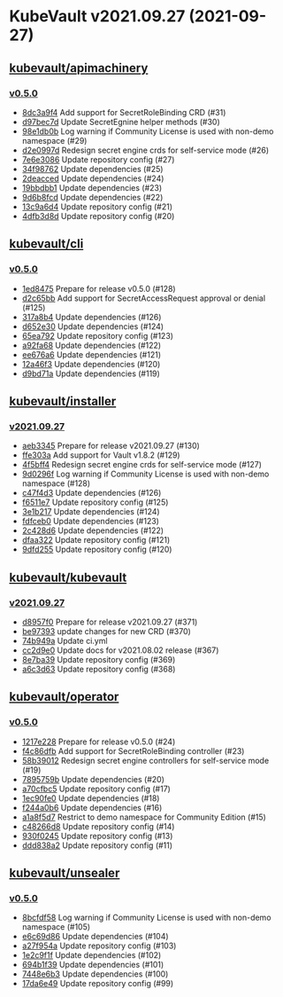 # KubeVault v2021.09.27 (2021-09-27)


## [kubevault/apimachinery](https://github.com/kubevault/apimachinery)

### [v0.5.0](https://github.com/kubevault/apimachinery/releases/tag/v0.5.0)

- [8dc3a9f4](https://github.com/kubevault/apimachinery/commit/8dc3a9f4) Add support for SecretRoleBinding CRD (#31)
- [d97bec7d](https://github.com/kubevault/apimachinery/commit/d97bec7d) Update SecretEgnine helper methods (#30)
- [98e1db0b](https://github.com/kubevault/apimachinery/commit/98e1db0b) Log warning if Community License is used with non-demo namespace (#29)
- [d2e0997d](https://github.com/kubevault/apimachinery/commit/d2e0997d) Redesign secret engine crds for self-service mode (#26)
- [7e6e3086](https://github.com/kubevault/apimachinery/commit/7e6e3086) Update repository config (#27)
- [34f98762](https://github.com/kubevault/apimachinery/commit/34f98762) Update dependencies (#25)
- [2deacced](https://github.com/kubevault/apimachinery/commit/2deacced) Update dependencies (#24)
- [19bbdbb1](https://github.com/kubevault/apimachinery/commit/19bbdbb1) Update dependencies (#23)
- [9d6b8fcd](https://github.com/kubevault/apimachinery/commit/9d6b8fcd) Update dependencies (#22)
- [13c9a6d4](https://github.com/kubevault/apimachinery/commit/13c9a6d4) Update repository config (#21)
- [4dfb3d8d](https://github.com/kubevault/apimachinery/commit/4dfb3d8d) Update repository config (#20)



## [kubevault/cli](https://github.com/kubevault/cli)

### [v0.5.0](https://github.com/kubevault/cli/releases/tag/v0.5.0)

- [1ed8475](https://github.com/kubevault/cli/commit/1ed8475) Prepare for release v0.5.0 (#128)
- [d2c65bb](https://github.com/kubevault/cli/commit/d2c65bb) Add support for SecretAccessRequest approval or denial (#125)
- [317a8b4](https://github.com/kubevault/cli/commit/317a8b4) Update dependencies (#126)
- [d652e30](https://github.com/kubevault/cli/commit/d652e30) Update dependencies (#124)
- [65ea792](https://github.com/kubevault/cli/commit/65ea792) Update repository config (#123)
- [a92fa68](https://github.com/kubevault/cli/commit/a92fa68) Update dependencies (#122)
- [ee676a6](https://github.com/kubevault/cli/commit/ee676a6) Update dependencies (#121)
- [12a46f3](https://github.com/kubevault/cli/commit/12a46f3) Update dependencies (#120)
- [d9bd71a](https://github.com/kubevault/cli/commit/d9bd71a) Update dependencies (#119)



## [kubevault/installer](https://github.com/kubevault/installer)

### [v2021.09.27](https://github.com/kubevault/installer/releases/tag/v2021.09.27)

- [aeb3345](https://github.com/kubevault/installer/commit/aeb3345) Prepare for release v2021.09.27 (#130)
- [ffe303a](https://github.com/kubevault/installer/commit/ffe303a) Add support for Vault v1.8.2 (#129)
- [4f5bff4](https://github.com/kubevault/installer/commit/4f5bff4) Redesign secret engine crds for self-service mode (#127)
- [9d0296f](https://github.com/kubevault/installer/commit/9d0296f) Log warning if Community License is used with non-demo namespace (#128)
- [c47f4d3](https://github.com/kubevault/installer/commit/c47f4d3) Update dependencies (#126)
- [f6511e7](https://github.com/kubevault/installer/commit/f6511e7) Update repository config (#125)
- [3e1b217](https://github.com/kubevault/installer/commit/3e1b217) Update dependencies (#124)
- [fdfceb0](https://github.com/kubevault/installer/commit/fdfceb0) Update dependencies (#123)
- [2c428d6](https://github.com/kubevault/installer/commit/2c428d6) Update dependencies (#122)
- [dfaa322](https://github.com/kubevault/installer/commit/dfaa322) Update repository config (#121)
- [9dfd255](https://github.com/kubevault/installer/commit/9dfd255) Update repository config (#120)



## [kubevault/kubevault](https://github.com/kubevault/kubevault)

### [v2021.09.27](https://github.com/kubevault/kubevault/releases/tag/v2021.09.27)

- [d8957f0](https://github.com/kubevault/kubevault/commit/d8957f0) Prepare for release v2021.09.27 (#371)
- [be97393](https://github.com/kubevault/kubevault/commit/be97393) update changes for new CRD (#370)
- [74b949a](https://github.com/kubevault/kubevault/commit/74b949a) Update ci.yml
- [cc2d9e0](https://github.com/kubevault/kubevault/commit/cc2d9e0) Update docs for v2021.08.02 release (#367)
- [8e7ba39](https://github.com/kubevault/kubevault/commit/8e7ba39) Update repository config (#369)
- [a6c3d63](https://github.com/kubevault/kubevault/commit/a6c3d63) Update repository config (#368)



## [kubevault/operator](https://github.com/kubevault/operator)

### [v0.5.0](https://github.com/kubevault/operator/releases/tag/v0.5.0)

- [1217e228](https://github.com/kubevault/operator/commit/1217e228) Prepare for release v0.5.0 (#24)
- [f4c86dfb](https://github.com/kubevault/operator/commit/f4c86dfb) Add support for SecretRoleBinding controller (#23)
- [58b39012](https://github.com/kubevault/operator/commit/58b39012) Redesign secret engine controllers for self-service mode (#19)
- [7895759b](https://github.com/kubevault/operator/commit/7895759b) Update dependencies (#20)
- [a70cfbc5](https://github.com/kubevault/operator/commit/a70cfbc5) Update repository config (#17)
- [1ec90fe0](https://github.com/kubevault/operator/commit/1ec90fe0) Update dependencies (#18)
- [f244a0b6](https://github.com/kubevault/operator/commit/f244a0b6) Update dependencies (#16)
- [a1a8f5d7](https://github.com/kubevault/operator/commit/a1a8f5d7) Restrict to demo namespace for Community Edition (#15)
- [c48266d8](https://github.com/kubevault/operator/commit/c48266d8) Update repository config (#14)
- [930f0245](https://github.com/kubevault/operator/commit/930f0245) Update repository config (#13)
- [ddd838a2](https://github.com/kubevault/operator/commit/ddd838a2) Update repository config (#11)



## [kubevault/unsealer](https://github.com/kubevault/unsealer)

### [v0.5.0](https://github.com/kubevault/unsealer/releases/tag/v0.5.0)

- [8bcfdf58](https://github.com/kubevault/unsealer/commit/8bcfdf58) Log warning if Community License is used with non-demo namespace (#105)
- [e6c69d86](https://github.com/kubevault/unsealer/commit/e6c69d86) Update dependencies (#104)
- [a27f954a](https://github.com/kubevault/unsealer/commit/a27f954a) Update repository config (#103)
- [1e2c9f1f](https://github.com/kubevault/unsealer/commit/1e2c9f1f) Update dependencies (#102)
- [694b1f39](https://github.com/kubevault/unsealer/commit/694b1f39) Update dependencies (#101)
- [7448e6b3](https://github.com/kubevault/unsealer/commit/7448e6b3) Update dependencies (#100)
- [17da6e49](https://github.com/kubevault/unsealer/commit/17da6e49) Update repository config (#99)



